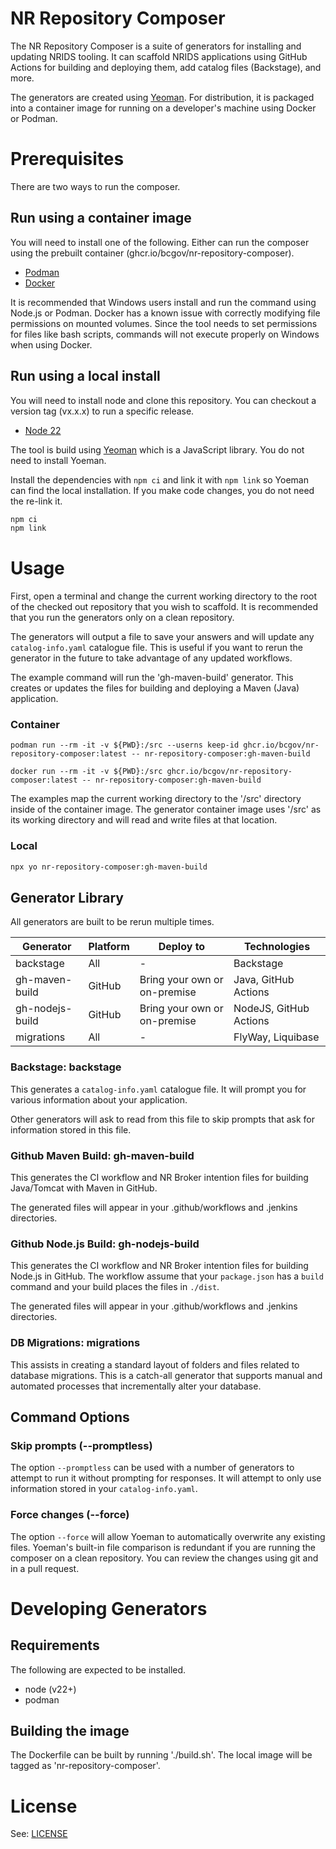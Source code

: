 # NR Repository Composer

The NR Repository Composer is a suite of generators for installing and updating NRIDS tooling. It can scaffold NRIDS applications using GitHub Actions for building and deploying them, add catalog files (Backstage), and more.

The generators are created using [Yeoman](http://yeoman.io). For distribution, it is packaged into a container image for running on a developer's machine using Docker or Podman.

# Prerequisites

There are two ways to run the composer.

## Run using a container image

You will need to install one of the following. Either can run the composer using the prebuilt container (ghcr.io/bcgov/nr-repository-composer).

* [Podman](https://podman.io)
* [Docker](https://www.docker.com)

It is recommended that Windows users install and run the command using Node.js or Podman. Docker has a known issue with correctly modifying file permissions on mounted volumes. Since the tool needs to set permissions for files like bash scripts, commands will not execute properly on Windows when using Docker.

## Run using a local install

You will need to install node and clone this repository. You can checkout a version tag (vx.x.x) to run a specific release.

* [Node 22](https://nodejs.org/en)

The tool is build using [Yeoman](http://yeoman.io) which is a JavaScript library. You do not need to install Yoeman.

Install the dependencies with `npm ci` and link it with `npm link` so Yoeman can find the local installation. If you make code changes, you do not need the re-link it.

```bash
npm ci
npm link
```

# Usage

First, open a terminal and change the current working directory to the root of the checked out repository that you wish to scaffold. It is recommended that you run the generators only on a clean repository.

The generators will output a file to save your answers and will update any `catalog-info.yaml` catalogue file. This is useful if you want to rerun the generator in the future to take advantage of any updated workflows.

The example command will run the 'gh-maven-build' generator. This creates or updates the files for building and deploying a Maven (Java) application.

### Container

```
podman run --rm -it -v ${PWD}:/src --userns keep-id ghcr.io/bcgov/nr-repository-composer:latest -- nr-repository-composer:gh-maven-build
```
```
docker run --rm -it -v ${PWD}:/src ghcr.io/bcgov/nr-repository-composer:latest -- nr-repository-composer:gh-maven-build
```

The examples map the current working directory to the '/src' directory inside of the container image. The generator container image uses '/src' as its working directory and will read and write files at that location.

### Local

```bash
npx yo nr-repository-composer:gh-maven-build
```

## Generator Library

All generators are built to be rerun multiple times.

| Generator | Platform | Deploy to | Technologies |
| ----------- | ----------- | ----------- | ----------- |
| backstage | All | - | Backstage |
| gh-maven-build | GitHub | Bring your own or on-premise | Java, GitHub Actions |
| gh-nodejs-build | GitHub | Bring your own or on-premise | NodeJS, GitHub Actions |
| migrations | All | - | FlyWay, Liquibase |

### Backstage: backstage

This generates a `catalog-info.yaml` catalogue file. It will prompt you for various information about your application.

Other generators will ask to read from this file to skip prompts that ask for information stored in this file.

### Github Maven Build: gh-maven-build

This generates the CI workflow and NR Broker intention files for building Java/Tomcat with Maven in GitHub.

The generated files will appear in your .github/workflows and .jenkins directories.

### Github Node.js Build: gh-nodejs-build

This generates the CI workflow and NR Broker intention files for building Node.js in GitHub. The workflow assume that your `package.json` has a `build` command and your build places the files in `./dist`.

The generated files will appear in your .github/workflows and .jenkins directories.

### DB Migrations: migrations

This assists in creating a standard layout of folders and files related to database migrations. This is a catch-all generator that supports manual and automated processes that incrementally alter your database.

## Command Options

### Skip prompts (--promptless)

The option `--promptless` can be used with a number of generators to attempt to run it without prompting for responses. It will attempt to only use information stored in your `catalog-info.yaml`.

### Force changes (--force)

The option `--force` will allow Yoeman to automatically overwrite any existing files. Yoeman's built-in file comparison is redundant if you are running the composer on a clean repository. You can review the changes using git and in a pull request.

# Developing Generators

## Requirements

The following are expected to be installed.

* node (v22+)
* podman

## Building the image

The Dockerfile can be built by running './build.sh'. The local image will be tagged as 'nr-repository-composer'.

# License

See: [LICENSE](./LICENSE)
